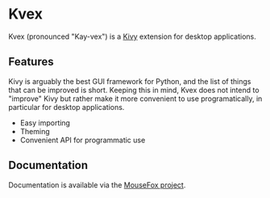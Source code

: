 # Kvex

Kvex (pronounced "Kay-vex") is a [Kivy](https://kivy.org/) extension for desktop
applications.

## Features
Kivy is arguably the best GUI framework for Python, and the list of things that can be
improved is short. Keeping this in mind, Kvex does not intend to "improve" Kivy but
rather make it more convenient to use programatically, in particular for desktop
applications.

* Easy importing
* Theming
* Convenient API for programmatic use


## Documentation
Documentation is available via the [MouseFox project](https://ariel.ninja/mousefox).
